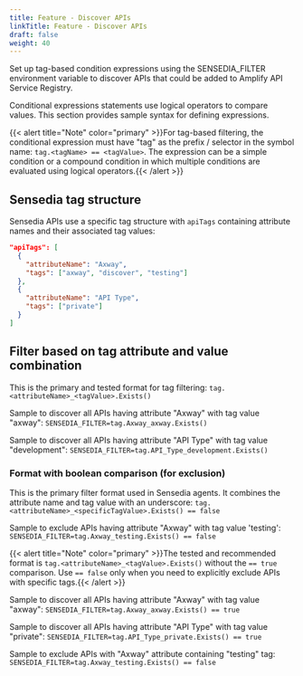 ```yaml
---
title: Feature - Discover APIs
linkTitle: Feature - Discover APIs
draft: false
weight: 40
---
```

Set up tag-based condition expressions using the SENSEDIA_FILTER environment variable to discover APIs that could be added to Amplify API Service Registry.

Conditional expressions statements use logical operators to compare values. This section provides sample syntax for defining expressions.

{{< alert title="Note" color="primary" >}}For tag-based filtering, the conditional expression must have "tag" as the prefix / selector in the symbol name:  `tag.<tagName> == <tagValue>`. The expression can be a simple condition or a compound condition in which multiple conditions are evaluated using logical operators.{{< /alert >}}

## Sensedia tag structure

Sensedia APIs use a specific tag structure with `apiTags` containing attribute names and their associated tag values:

```json
"apiTags": [
  {
    "attributeName": "Axway",
    "tags": ["axway", "discover", "testing"]
  },
  {
    "attributeName": "API Type",
    "tags": ["private"]
  }
]
```

## Filter based on tag attribute and value combination

This is the primary and tested format for tag filtering: `tag.<attributeName>_<tagValue>.Exists()`

Sample to discover all APIs having attribute "Axway" with tag value "axway": `SENSEDIA_FILTER=tag.Axway_axway.Exists()`

Sample to discover all APIs having attribute "API Type" with tag value "development": `SENSEDIA_FILTER=tag.API_Type_development.Exists()`

### Format with boolean comparison (for exclusion)

This is the primary filter format used in Sensedia agents. It combines the attribute name and tag value with an underscore: `tag.<attributeName>_<specificTagValue>.Exists() == false`

Sample to exclude APIs having attribute "Axway" with tag value 'testing': `SENSEDIA_FILTER=tag.Axway_testing.Exists() == false`

{{< alert title="Note" color="primary" >}}The tested and recommended format is `tag.<attributeName>_<tagValue>.Exists()` without the `== true` comparison. Use `== false` only when you need to explicitly exclude APIs with specific tags.{{< /alert >}}

Sample to discover all APIs having attribute "Axway" with tag value "axway": `SENSEDIA_FILTER=tag.Axway_axway.Exists() == true`

Sample to discover all APIs having attribute "API Type" with tag value "private": `SENSEDIA_FILTER=tag.API_Type_private.Exists() == true`

Sample to exclude APIs with "Axway" attribute containing "testing" tag: `SENSEDIA_FILTER=tag.Axway_testing.Exists() == false`
